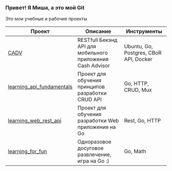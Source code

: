 ### Привет! Я Миша, а это мой Git

Это мои учебные и рабочие проекты 

| Проект                                                                 | Описание                                         | Инструменты |
| ---------------------------------------------------------------------- |-------------------------------------------------- | ------------ |
| [CADV](https://github.com/wachrusz/Back-End-API)     |RESTfull Бекэнд API для мобильного приложения Cash Advisor    |Ubuntu, Go, Postgres, CBoR API, Docker |
| [learning_api_fundamentals](https://github.com/wachrusz/CrudAPIapp) |Проект для обучения принципов разработки CRUD API |Go, HTTP, CRUD, Mux |
| [learning_web_rest_api](https://github.com/wachrusz/NewsApp)  |Проект для обучения разработки Web приложения на Go |Rest, Go, HTTP |
| [learning_for_fun](https://github.com/wachrusz/console-game)        |Одноразовое досуговое развлечение, игра на Go :) |Go, Math |
